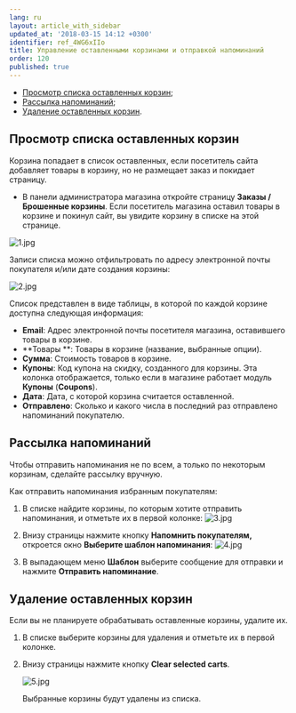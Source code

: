 ```yaml
---
lang: ru
layout: article_with_sidebar
updated_at: '2018-03-15 14:12 +0300'
identifier: ref_4WG6xIIo
title: Управление оставленными корзинами и отправкой напоминаний
order: 120
published: true
---
```

*   [Просмотр списка оставленных корзин](#просмотр-списка-оставленных-корзин);
*   [Рассылка напоминаний](#рассылка-напоминаний);
*   [Удаление оставленных корзин](#удаление-оставленных-корзин).

## Просмотр списка оставленных корзин

Корзина попадает в список оставленных, если посетитель сайта добавляет товары в корзину, но не размещает заказ и покидает страницу.

*   В панели администратора магазина откройте страницу **Заказы / Брошенные корзины**. Если посетитель магазина оставил товары в корзине и покинул сайт, вы увидите корзину в списке на этой странице. 

![1.jpg]({{site.baseurl}}/attachments/ref_4WG6xIIo/1.jpg)

Записи списка можно отфильтровать по адресу электронной почты покупателя и/или дате создания корзины:

![2.jpg]({{site.baseurl}}/attachments/ref_4WG6xIIo/2.jpg)

Список представлен в виде таблицы, в которой по каждой корзине доступна следующая информация:

*   **Email**: Адрес электронной почты посетителя магазина, оставившего товары в корзине.
*   **Товары **: Товары в корзине (название, выбранные опции).
*   **Сумма**: Стоимость товаров в корзине.
*   **Купоны**: Код купона на скидку, созданного для корзины. Эта колонка отображается, только если в магазине работает модуль **Купоны** (**Coupons**).
*   **Дата**: Дата, с которой корзина считается оставленной.
*   **Отправлено**: Сколько и какого числа в последний раз отправлено напоминаний покупателю.

## Рассылка напоминаний 

Чтобы отправить напоминания не по всем, а только по некоторым корзинам, сделайте рассылку вручную.

Как отправить напоминания избранным покупателям:

1.  В списке найдите корзины, по которым хотите отправить напоминания, и отметьте их в первой колонке:
    ![3.jpg]({{site.baseurl}}/attachments/ref_4WG6xIIo/3.jpg)

2.  Внизу страницы нажмите кнопку **Напомнить покупателям,** откроется окно **Выберите шаблон напоминания**: 
    ![4.jpg]({{site.baseurl}}/attachments/ref_4WG6xIIo/4.jpg)

3.  В выпадающем меню **Шаблон** выберите сообщение для отправки и нажмите **Отправить напоминание**.

## Удаление оставленных корзин

Если вы не планируете обрабатывать оставленные корзины, удалите их. 

1.  В списке выберите корзины для удаления и отметьте их в первой колонке.
2.  Внизу страницы нажмите кнопку **Clear selected carts**. 

    ![5.jpg]({{site.baseurl}}/attachments/ref_4WG6xIIo/5.jpg)

    Выбранные корзины будут удалены из списка.

